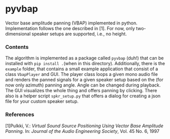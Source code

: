 # pyvbap

Vector base amplitude panning (VBAP) implemented in python. Implementation follows the one described in [1]. For now, only two-dimensional speaker setups are supported, i.e., no height.

### Contents
The algorithm is implemented as a package called `pyvbap` (duh!) that can be installed with `pip install .`(when in this directory). Additionally, there is the `example` folder, that contains a small example application that consist of a class `VbapPlayer` and GUI. The player class loops a given mono audio file and renders the panned signals for a given speaker setup based on the (for now only azimuth) panning angle. Angle can be changed during playback. The GUI visualizes the whole thing and offers panning by clicking.
There also is a helper script `spkr_setup.py` that offers a dialog for creating a json file for your custom speaker setup.

### References
[1]Pulkki, V.: _Virtual Sound Source Positioning Using Vector Base Amplitude Panning_. In: _Journal of the Audio Engineering Society_, Vol. 45 No. 6, 1997